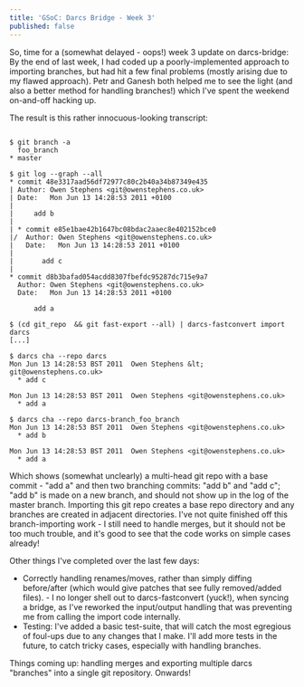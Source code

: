 ```yaml
---
title: 'GSoC: Darcs Bridge - Week 3'
published: false
---
```

So, time for a (somewhat delayed - oops!) week 3 update on darcs-bridge: By the
end of last week, I had coded up a poorly-implemented approach to importing
branches, but had hit a few final problems (mostly arising due to my flawed
approach). Petr and Ganesh both helped me to see the light (and also a better
method for handling branches!) which I've spent the weekend on-and-off hacking
up.

The result is this rather innocuous-looking transcript: 

```console

$ git branch -a
  foo_branch
* master

$ git log --graph --all
* commit 48e3317aad56df72977c80c2b40a34b87349e435
| Author: Owen Stephens <git@owenstephens.co.uk>
| Date:   Mon Jun 13 14:28:53 2011 +0100
| 
|     add b
|    
| * commit e85e1bae42b1647bc08bdac2aaec8e402152bce0
|/  Author: Owen Stephens <git@owenstephens.co.uk>
|   Date:   Mon Jun 13 14:28:53 2011 +0100
|   
|       add c
|  
* commit d8b3bafad054acdd8307fbefdc95287dc715e9a7
  Author: Owen Stephens <git@owenstephens.co.uk>
  Date:   Mon Jun 13 14:28:53 2011 +0100
  
      add a

$ (cd git_repo  && git fast-export --all) | darcs-fastconvert import darcs
[...]

$ darcs cha --repo darcs
Mon Jun 13 14:28:53 BST 2011  Owen Stephens &lt; git@owenstephens.co.uk>
  * add c

Mon Jun 13 14:28:53 BST 2011  Owen Stephens <git@owenstephens.co.uk>
  * add a

$ darcs cha --repo darcs-branch_foo_branch
Mon Jun 13 14:28:53 BST 2011  Owen Stephens <git@owenstephens.co.uk>
  * add b

Mon Jun 13 14:28:53 BST 2011  Owen Stephens <git@owenstephens.co.uk>
  * add a
```

Which shows (somewhat unclearly) a multi-head git repo with a base commit -
"add a" and then two branching commits: "add b" and "add c"; "add b" is made on
a new branch, and should not show up in the log of the master branch. Importing
this git repo creates a base repo directory and any branches are created in
adjacent directories. I've not quite finished off this branch-importing work -
I still need to handle merges, but it should not be too much trouble, and it's
good to see that the code works on simple cases already! 

Other things I've completed over the last few days:

- Correctly handling renames/moves, rather than simply diffing before/after
  (which would give patches that see fully removed/added files).  - I no longer
  shell out to darcs-fastconvert (yuck!), when syncing a bridge, as I've
  reworked the input/output handling that was preventing me from calling the
  import code internally.
- Testing: I've added a basic test-suite, that will catch the most egregious of
  foul-ups due to any changes that I make. I'll add more tests in the future,
  to catch tricky cases, especially with handling branches.

Things coming up: handling merges and exporting multiple darcs "branches" into
a single git repository. Onwards!
